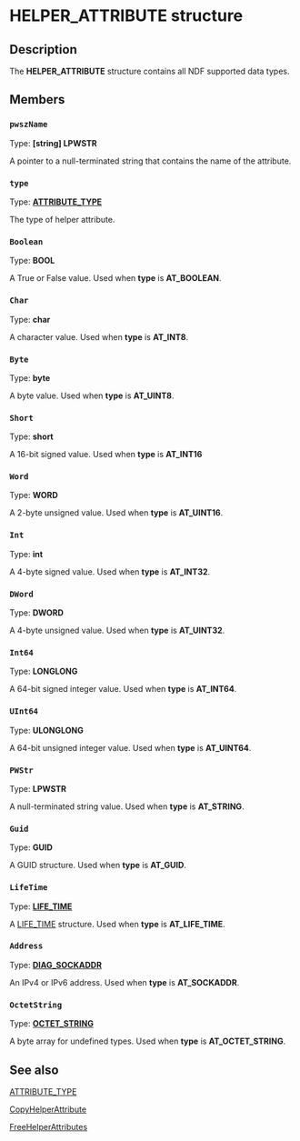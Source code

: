 # HELPER_ATTRIBUTE structure

## Description

The **HELPER_ATTRIBUTE** structure contains all NDF supported data types.

## Members

### `pwszName`

Type: **[string] LPWSTR**

A pointer to a null-terminated string that contains the name of the attribute.

### `type`

Type: **[ATTRIBUTE_TYPE](https://learn.microsoft.com/windows/desktop/api/ndattrib/ne-ndattrib-attribute_type)**

The type of helper attribute.

### `Boolean`

Type: **BOOL**

A True or False value. Used when **type** is **AT_BOOLEAN**.

### `Char`

Type: **char**

A character value. Used when **type** is **AT_INT8**.

### `Byte`

Type: **byte**

A byte value. Used when **type** is **AT_UINT8**.

### `Short`

Type: **short**

A 16-bit signed value. Used when **type** is **AT_INT16**

### `Word`

Type: **WORD**

A 2-byte unsigned value. Used when **type** is **AT_UINT16**.

### `Int`

Type: **int**

A 4-byte signed value. Used when **type** is **AT_INT32**.

### `DWord`

Type: **DWORD**

A 4-byte unsigned value. Used when **type** is **AT_UINT32**.

### `Int64`

Type: **LONGLONG**

A 64-bit signed integer value. Used when **type** is **AT_INT64**.

### `UInt64`

Type: **ULONGLONG**

A 64-bit unsigned integer value. Used when **type** is **AT_UINT64**.

### `PWStr`

Type: **LPWSTR**

A null-terminated string value. Used when **type** is **AT_STRING**.

### `Guid`

Type: **GUID**

A GUID structure. Used when **type** is **AT_GUID**.

### `LifeTime`

Type: **[LIFE_TIME](https://learn.microsoft.com/windows/desktop/api/ndattrib/ns-ndattrib-life_time)**

A [LIFE_TIME](https://learn.microsoft.com/windows/desktop/api/ndattrib/ns-ndattrib-life_time) structure. Used when **type** is **AT_LIFE_TIME**.

### `Address`

Type: **[DIAG_SOCKADDR](https://learn.microsoft.com/windows/win32/api/ndattrib/ns-ndattrib-diag_sockaddr)**

An IPv4 or IPv6 address. Used when **type** is **AT_SOCKADDR**.

### `OctetString`

Type: **[OCTET_STRING](https://learn.microsoft.com/windows/desktop/api/ndattrib/ns-ndattrib-octet_string)**

A byte array for undefined types. Used when **type** is **AT_OCTET_STRING**.

## See also

[ATTRIBUTE_TYPE](https://learn.microsoft.com/windows/desktop/api/ndattrib/ne-ndattrib-attribute_type)

[CopyHelperAttribute](https://learn.microsoft.com/windows/desktop/NDF/copyhelperattribute)

[FreeHelperAttributes](https://learn.microsoft.com/windows/desktop/NDF/freehelperattributes)